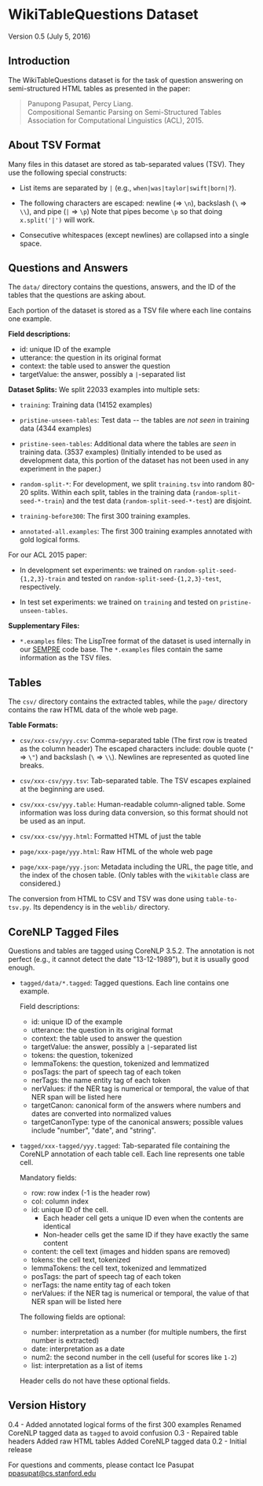 WikiTableQuestions Dataset
==========================
Version 0.5 (July 5, 2016)

Introduction
------------

The WikiTableQuestions dataset is for the task of question answering on
semi-structured HTML tables as presented in the paper:

> Panupong Pasupat, Percy Liang.  
>   Compositional Semantic Parsing on Semi-Structured Tables  
>   Association for Computational Linguistics (ACL), 2015.

About TSV Format
----------------

Many files in this dataset are stored as tab-separated values (TSV).
They use the following special constructs:

- List items are separated by `|` (e.g., `when|was|taylor|swift|born|?`).

- The following characters are escaped:
  newline (=> `\n`), backslash (`\` => `\\`), and pipe (`|` => `\p`)
  Note that pipes become `\p` so that doing `x.split('|')` will work.

- Consecutive whitespaces (except newlines) are collapsed into a single space.


Questions and Answers
---------------------

The `data/` directory contains the questions, answers, and the ID of the tables
that the questions are asking about.

Each portion of the dataset is stored as a TSV file where each line contains
one example.

**Field descriptions:**
- id:          unique ID of the example
- utterance:   the question in its original format
- context:     the table used to answer the question
- targetValue: the answer, possibly a `|`-separated list

**Dataset Splits:** We split 22033 examples into multiple sets:

- `training`:
  Training data (14152 examples)

- `pristine-unseen-tables`:
  Test data -- the tables are *not seen* in training data (4344 examples)

- `pristine-seen-tables`:
  Additional data where the tables are *seen* in training data. (3537 examples)
  (Initially intended to be used as development data, this portion of the
  dataset has not been used in any experiment in the paper.)

- `random-split-*`:
  For development, we split `training.tsv` into random 80-20 splits.
  Within each split, tables in the training data (`random-split-seed-*-train`)
  and the test data (`random-split-seed-*-test`) are disjoint.

- `training-before300`:
  The first 300 training examples.

- `annotated-all.examples`:
  The first 300 training examples annotated with gold logical forms.

For our ACL 2015 paper:

- In development set experiments:
  we trained on `random-split-seed-{1,2,3}-train`
  and tested on `random-split-seed-{1,2,3}-test`, respectively.

- In test set experiments:
  we trained on `training` and tested on `pristine-unseen-tables`.

**Supplementary Files:**

- `*.examples` files:
  The LispTree format of the dataset is used internally in our
  [SEMPRE](http://nlp.stanford.edu/software/sempre/) code base.
  The `*.examples` files contain the same information as the TSV files.

Tables
------

The `csv/` directory contains the extracted tables, while the `page/` directory
contains the raw HTML data of the whole web page.

**Table Formats:**

- `csv/xxx-csv/yyy.csv`:
  Comma-separated table (The first row is treated as the column header)
  The escaped characters include:
  double quote (`"` => `\"`) and backslash (`\` => `\\`).
  Newlines are represented as quoted line breaks.

- `csv/xxx-csv/yyy.tsv`:
  Tab-separated table. The TSV escapes explained at the beginning are used.

- `csv/xxx-csv/yyy.table`:
  Human-readable column-aligned table. Some information was loss during
  data conversion, so this format should not be used as an input.

- `csv/xxx-csv/yyy.html`:
  Formatted HTML of just the table

- `page/xxx-page/yyy.html`:
  Raw HTML of the whole web page

- `page/xxx-page/yyy.json`:
  Metadata including the URL, the page title, and the index of the chosen table.
  (Only tables with the `wikitable` class are considered.)

The conversion from HTML to CSV and TSV was done using `table-to-tsv.py`.
Its dependency is in the `weblib/` directory.

CoreNLP Tagged Files
--------------------
Questions and tables are tagged using CoreNLP 3.5.2.
The annotation is not perfect (e.g., it cannot detect the date "13-12-1989"),
but it is usually good enough.

- `tagged/data/*.tagged`:
  Tagged questions. Each line contains one example.

  Field descriptions:
  - id:          unique ID of the example
  - utterance:   the question in its original format
  - context:     the table used to answer the question
  - targetValue: the answer, possibly a `|`-separated list
  - tokens:      the question, tokenized
  - lemmaTokens: the question, tokenized and lemmatized
  - posTags:     the part of speech tag of each token
  - nerTags:     the name entity tag of each token
  - nerValues:   if the NER tag is numerical or temporal, the value of that
     NER span will be listed here
  - targetCanon: canonical form of the answers where numbers and dates
     are converted into normalized values
  - targetCanonType: type of the canonical answers; possible values include
     "number", "date", and "string".

- `tagged/xxx-tagged/yyy.tagged`:
  Tab-separated file containing the CoreNLP annotation of each table cell.
  Each line represents one table cell.

  Mandatory fields:
  - row:         row index (-1 is the header row)
  - col:         column index
  - id:          unique ID of the cell.
    - Each header cell gets a unique ID even when the contents are identical
    - Non-header cells get the same ID if they have exactly the same content
  - content:     the cell text (images and hidden spans are removed)
  - tokens:      the cell text, tokenized
  - lemmaTokens: the cell text, tokenized and lemmatized
  - posTags:     the part of speech tag of each token
  - nerTags:     the name entity tag of each token
  - nerValues:   if the NER tag is numerical or temporal, the value of that
     NER span will be listed here

  The following fields are optional:
  - number:      interpretation as a number (for multiple numbers, the first
     number is extracted)
  - date:        interpretation as a date
  - num2:        the second number in the cell (useful for scores like `1-2`)
  - list:        interpretation as a list of items

  Header cells do not have these optional fields.

Version History
---------------

0.4 - Added annotated logical forms of the first 300 examples
      Renamed CoreNLP tagged data as `tagged` to avoid confusion
0.3 - Repaired table headers
      Added raw HTML tables
      Added CoreNLP tagged data
0.2 - Initial release

For questions and comments, please contact Ice Pasupat <ppasupat@cs.stanford.edu>
